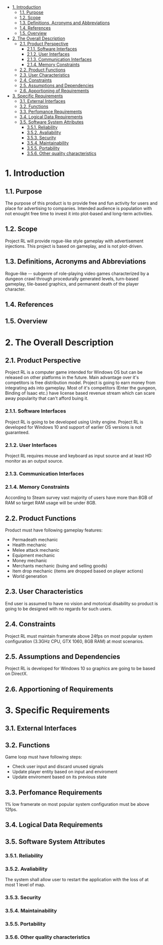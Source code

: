 - [1. Introduction](#1-introduction)
  - [1.1. Purpose](#11-purpose)
  - [1.2. Scope](#12-scope)
  - [1.3. Definitions, Acronyms and Abbreviations](#13-definitions-acronyms-and-abbreviations)
  - [1.4. References](#14-references)
  - [1.5. Overview](#15-overview)
- [2. The Overall Description](#2-the-overall-description)
  - [2.1. Product Perspective](#21-product-perspective)
    - [2.1.1. Software Interfaces](#211-software-interfaces)
    - [2.1.2. User Interfaces](#212-user-interfaces)
    - [2.1.3. Communication Interfaces](#213-communication-interfaces)
    - [2.1.4. Memory Constraints](#214-memory-constraints)
  - [2.2. Product Functions](#22-product-functions)
  - [2.3. User Characteristics](#23-user-characteristics)
  - [2.4. Constraints](#24-constraints)
  - [2.5. Assumptions and Dependencies](#25-assumptions-and-dependencies)
  - [2.6. Apportioning of Requirements](#26-apportioning-of-requirements)
- [3. Specific Requirements](#3-specific-requirements)
  - [3.1. External Interfaces](#31-external-interfaces)
  - [3.2. Functions](#32-functions)
  - [3.3. Perfomance Requirements](#33-perfomance-requirements)
  - [3.4. Logical Data Requirements](#34-logical-data-requirements)
  - [3.5. Software System Attributes](#35-software-system-attributes)
    - [3.5.1. Reliability](#351-reliability)
    - [3.5.2. Avaliability](#352-avaliability)
    - [3.5.3. Security](#353-security)
    - [3.5.4. Maintainability](#354-maintainability)
    - [3.5.5. Portability](#355-portability)
    - [3.5.6. Other quality characteristics](#356-other-quality-characteristics)

# 1. Introduction
## 1.1. Purpose
The purpose of this product is to provide free and fun activity for users and place for advertising to companies. Intended audience is population with not enought free time to invest it into plot-based and long-term activities.
## 1.2. Scope
Project RL will provide rogue-like style gameplay with advertisement injections. This project is based on gameplay, and is not plot-driven.
## 1.3. Definitions, Acronyms and Abbreviations
Rogue-like -- subgenre of role-playing video games characterized by a dungeon crawl through procedurally generated levels, turn-based gameplay, tile-based graphics, and permanent death of the player character.
## 1.4. References
## 1.5. Overview
# 2. The Overall Description
## 2.1. Product Perspective
Project RL is a computer game intended for Windows OS but can be released on other platforms in the future. Main advantage over it's competitors is free distribution model. Project is going to earn money from integrating ads into gameplay. Most of it's competitors (Enter the gungeon, Binding of Isaac etc.) have license based revenue stream which can scare away popularity that can't afford buing it.
### 2.1.1. Software Interfaces
Project RL is going to be developed using Unity engine.
Project RL is developed for Windows 10 and support of earlier OS versions is not guaranteed.
### 2.1.2. User Interfaces
Project RL requires mouse and keyboard as input source and at least HD monitor as an output source.
### 2.1.3. Communication Interfaces
### 2.1.4. Memory Constraints
According to Steam survey vast majority of users have more than 8GB of RAM so target RAM usage will be under 8GB.
## 2.2. Product Functions
Product must have following gameplay features:
- Permadeath mechanic
- Health mechanic
- Melee attack mechanic
- Equipment mechanic
- Money mechanic 
- Merchants mechanic (buing and selling goods)
- Item drop mechanic (items are dropped based on player actions)
- World generation
## 2.3. User Characteristics
End user is assumed to have no vision and motorical disability so product is going to be designed with no regards for such users.
## 2.4. Constraints
Project RL must maintain framerate above 24fps on most popular system configuration (3.3GHz CPU, GTX 1060, 8GB RAM) at most scenarios.
## 2.5. Assumptions and Dependencies
Project RL is developed for Windows 10 so graphics are going to be based on DirectX.
## 2.6. Apportioning of Requirements
# 3. Specific Requirements
## 3.1. External Interfaces
## 3.2. Functions
Game loop must have following steps:
- Check user input and discard unused signals
- Update player entity based on input and enviroment
- Update enviroment based on its previous state
## 3.3. Perfomance Requirements
1% low framerate on most popular system configuration must be above 12fps.
## 3.4. Logical Data Requirements
## 3.5. Software System Attributes
### 3.5.1. Reliability
### 3.5.2. Avaliability
The system shall allow user to restart the application with the loss of at most 1 level of map.
### 3.5.3. Security
### 3.5.4. Maintainability
### 3.5.5. Portability
### 3.5.6. Other quality characteristics
